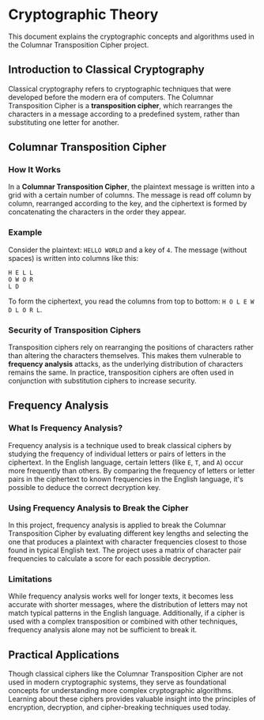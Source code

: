 
# Cryptographic Theory

This document explains the cryptographic concepts and algorithms used in the Columnar Transposition Cipher project.

## Introduction to Classical Cryptography

Classical cryptography refers to cryptographic techniques that were developed before the modern era of computers. The Columnar Transposition Cipher is a **transposition cipher**, which rearranges the characters in a message according to a predefined system, rather than substituting one letter for another.

## Columnar Transposition Cipher

### How It Works

In a **Columnar Transposition Cipher**, the plaintext message is written into a grid with a certain number of columns. The message is read off column by column, rearranged according to the key, and the ciphertext is formed by concatenating the characters in the order they appear.

### Example

Consider the plaintext: `HELLO WORLD` and a key of `4`. The message (without spaces) is written into columns like this:

```
H E L L
O W O R
L D
```

To form the ciphertext, you read the columns from top to bottom: `H O L E W D L O R L`.

### Security of Transposition Ciphers

Transposition ciphers rely on rearranging the positions of characters rather than altering the characters themselves. This makes them vulnerable to **frequency analysis** attacks, as the underlying distribution of characters remains the same. In practice, transposition ciphers are often used in conjunction with substitution ciphers to increase security.

## Frequency Analysis

### What Is Frequency Analysis?

Frequency analysis is a technique used to break classical ciphers by studying the frequency of individual letters or pairs of letters in the ciphertext. In the English language, certain letters (like `E`, `T`, and `A`) occur more frequently than others. By comparing the frequency of letters or letter pairs in the ciphertext to known frequencies in the English language, it's possible to deduce the correct decryption key.

### Using Frequency Analysis to Break the Cipher

In this project, frequency analysis is applied to break the Columnar Transposition Cipher by evaluating different key lengths and selecting the one that produces a plaintext with character frequencies closest to those found in typical English text. The project uses a matrix of character pair frequencies to calculate a score for each possible decryption.

### Limitations

While frequency analysis works well for longer texts, it becomes less accurate with shorter messages, where the distribution of letters may not match typical patterns in the English language. Additionally, if a cipher is used with a complex transposition or combined with other techniques, frequency analysis alone may not be sufficient to break it.

## Practical Applications

Though classical ciphers like the Columnar Transposition Cipher are not used in modern cryptographic systems, they serve as foundational concepts for understanding more complex cryptographic algorithms. Learning about these ciphers provides valuable insight into the principles of encryption, decryption, and cipher-breaking techniques used today.
